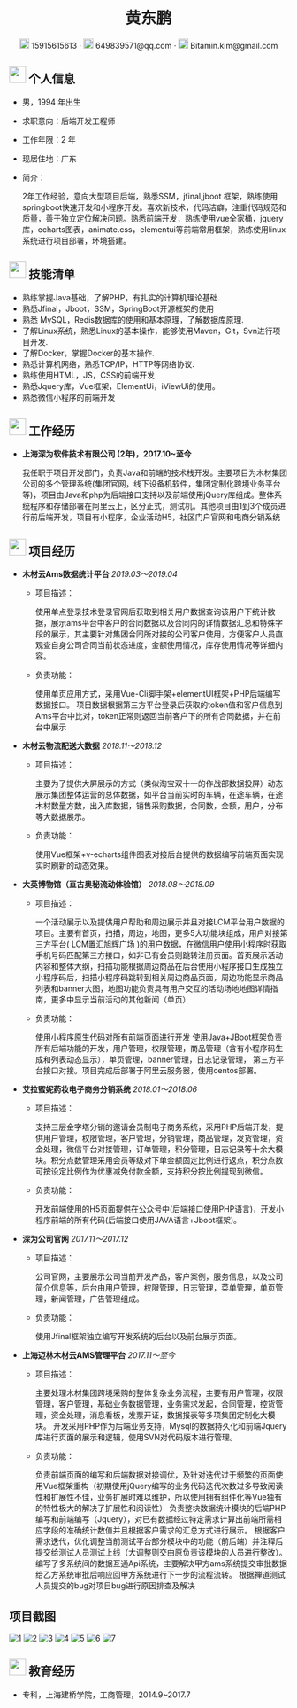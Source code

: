  <center>
     <h1>黄东鹏</h1>
     <div>
         <span>
             <img src="assets/phone-solid.svg" width="18px">
             15915615613
         </span>
         ·
         <span>
             <img src="assets/envelope-solid.svg" width="18px">
             649839571@qq.com 
         </span>
       	 ·
       	 <span>
             <img src="assets/envelope-solid.svg" width="18px">
             Bitamin.kim@gmail.com
         </span>
     </div>
 </center>



 ## <img src="assets/info-circle-solid.svg" width="30px"> 个人信息 

 - 男，1994 年出生

 - 求职意向：后端开发工程师

 - 工作年限：2 年

 - 现居住地：广东

 - 简介：

   2年工作经验，意向大型项目后端，熟悉SSM，jfinal,jboot 框架，熟练使用springboot快速开发和小程序开发。喜欢新技术，代码洁癖，注重代码规范和质量，善于独立定位解决问题。熟悉前端开发，熟练使用vue全家桶，jquery库，echarts图表，animate.css，elementui等前端常用框架，熟练使用linux系统进行项目部署，环境搭建。
   



## <img src="assets/tools-solid.svg" width="30px"> 技能清单

- 熟练掌握Java基础，了解PHP，有扎实的计算机理论基础.
- 熟悉Jfinal，Jboot，SSM，SpringBoot开源框架的使用
- 熟悉 MySQL，Redis数据库的使用和基本原理，了解数据库原理.
- 了解Linux系统，熟悉Linux的基本操作，能够使用Maven，Git，Svn进行项目开发.
- 了解Docker，掌握Docker的基本操作. 
- 熟悉计算机网络，熟悉TCP/IP，HTTP等网络协议.
- 熟练使用HTML，JS，CSS的前端开发
- 熟悉Jquery库，Vue框架，ElementUi，iViewUi的使用。
- 熟悉微信小程序的前端开发



## <img src="assets/briefcase-solid.svg" width="30px"> 工作经历

- **上海深为软件技术有限公司   (2年)，2017.10~至今**

   我任职于项目开发部门，负责Java和前端的技术栈开发。主要项目为木材集团公司的多个管理系统(集团官网，线下设备机软件，集团定制化跨境业务平台等)，项目由Java和php为后端接口支持以及前端使用jQuery库组成。整体系统程序和存储部署在阿里云上，区分正式，测试机。其他项目由1到3个成员进行前后端开发，项目有小程序，企业活动H5，社区门户官网和电商分销系统
   
   
   
   

## <img src="assets/project-diagram-solid.svg" width="30px"> 项目经历

- **木材云Ams数据统计平台** *2019.03～2019.04*
  
  - 项目描述：
  
    使用单点登录技术登录官网后获取到相关用户数据查询该用户下统计数据，展示ams平台中客户的合同数据以及合同内的详情数据汇总和特殊字段的展示，其主要针对集团合同所对接的公司客户使用，方便客户人员直观查自身公司合同当前状态进度，金额使用情况，库存使用情况等详细内容。
  
  - 负责功能：
  
    使用单页应用方式，采用Vue-Cli脚手架+elementUI框架+PHP后端编写数据接口。 项目数据根据第三方平台登录后获取的token值和客户信息到Ams平台中比对，token正常则返回当前客户下的所有合同数据，并在前台中展示 
    
    
  
- **木材云物流配送大数据** *2018.11～2018.12*

  - 项目描述：

    主要为了提供大屏展示的方式（类似淘宝双十一的作战部数据投屏）动态展示集团整体运营的总体数据，如平台当前实时的车辆，在途车辆，在途木材数量方数，出入库数据，销售采购数据，合同数，金额，用户，分布等大数据展示。

  - 负责功能：

    使用Vue框架+v-echarts组件图表对接后台提供的数据编写前端页面实现实时刷新的动态效果。 
    
    

- **大英博物馆（亘古奥秘流动体验馆）** *2018.08～2018.09*

  - 项目描述：

    一个活动展示以及提供用户帮助和周边展示并且对接LCM平台用户数据的项目。主要有首页，扫描，周边，地图，更多5大功能块组成，用户对接第三方平台( LCM置汇旭辉广场 )的用户数据，在微信用户使用小程序时获取手机号码匹配第三方接口，如非已有会员则跳转注册页面。首页展示活动内容和整体大纲，扫描功能根据周边商品在后台使用小程序接口生成独立小程序码后，扫描小程序码跳转到相关周边商品页面，周边功能显示商品列表和banner大图，地图功能负责具有用户交互的活动场地地图详情指南，更多中显示当前活动的其他新闻（单页）

  - 负责功能：

    使用小程序原生代码对所有前端页面进行开发 使用Java+JBoot框架负责所有后端功能的开发，用户管理，权限管理，商品管理（含有小程序码生成和列表动态显示），单页管理，banner管理，日志记录管理， 第三方平台接口对接。项目完成后部署于阿里云服务器，使用centos部署。 







- **艾拉蜜妮药妆电子商务分销系统** *2018.01～2018.06*

  - 项目描述：

    支持三层金字塔分销的邀请会员制电子商务系统，采用PHP后端开发，提供用户管理，权限管理，客户管理，分销管理，商品管理，发货管理，资金处理，微信平台对接管理，订单管理，积分管理，日志记录等十余大模块。积分点数管理采用会员等级对下单金额固定比例进行返点，积分点数可按设定比例作为优惠减免付款金额，支持积分按比例提现到微信。

  - 负责功能：

    开发前端使用的H5页面提供在公众号中(后端接口使用PHP语言)，开发小程序前端的所有代码(后端接口使用JAVA语言+Jboot框架)。 
    
    


- **深为公司官网** *2017.11～2017.12*

  - 项目描述：

    公司官网，主要展示公司当前开发产品，客户案例，服务信息，以及公司简介信息等，后台由用户管理，权限管理，日志管理，菜单管理，单页管理，新闻管理，广告管理组成。

  - 负责功能：

    使用Jfinal框架独立编写开发系统的后台以及前台展示页面。  
    
    

- **上海迈林木材云AMS管理平台** *2017.11～至今*

  - 项目描述：

    主要处理木材集团跨境采购的整体复杂业务流程，主要有用户管理，权限管理，客户管理，基础业务数据管理，业务需求发起，合同管理，控货管理，资金处理，消息看板，发票开证，数据报表等多项集团定制化大模块。
    开发采用PHP作为后端业务支持，Mysql的数据持久化和前端Jquery库进行页面的展示和逻辑，使用SVN对代码版本进行管理。

  - 负责功能：

    负责前端页面的编写和后端数据对接调优，及针对迭代过于频繁的页面使用Vue框架重构（初期使用jQuery编写的业务代码迭代次数过多导致阅读性和扩展性不佳，业务扩展时难以维护，所以使用拥有组件化等Vue独有的特性极大的解决了扩展性和阅读性） 负责整块数据统计模块的后端PHP编写和前端编写（Jquery），对已有数据经过特定需求计算出前端所需相应字段的准确统计数值并且根据客户需求的汇总方式进行展示。 根据客户需求迭代，优化调整当前测试平台部分模块中的功能（前后端）并注释后提交给测试人员测试上线（大调整则交由原负责该模块的人员进行整改）。
    编写了多系统间的数据互通Api系统，主要解决甲方ams系统提交审批数据给乙方系统审批后响应回甲方系统进行下一步的流程流转。
    根据禅道测试人员提交的bug对项目bug进行原因排查及解决 	 

## 项目截图
![1](assets/1.jpg)
![2](assets/2.jpg)
![3](assets/3.jpg)
![4](assets/4.jpg)
![5](assets/5.jpg)
![6](assets/6.jpg)
![7](assets/7.jpg)


## <img src="assets/graduation-cap-solid.svg" width="30px"> 教育经历

- 专科，上海建桥学院，工商管理，2014.9~2017.7
